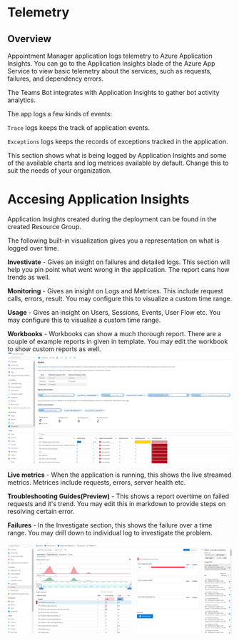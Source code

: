 # Telemetry

## Overview
Appointment Manager application logs telemetry to Azure Application Insights. You can go to the Application Insights blade of the Azure App Service to view basic telemetry about the services, such as requests, failures, and dependency errors.

The Teams Bot integrates with Application Insights to gather bot activity analytics.

The app logs a few kinds of events:

<code>Trace</code> logs keeps the track of application events.

<code>Exceptions</code> logs keeps the records of exceptions tracked in the application.

This section shows what is being logged by Application Insights and some of the available charts and log metrices available by default. Change this to suit the needs of your organization. 

# Accesing Application Insights
Application Insights created during the deployment can be found in the created Resource Group.

The following built-in visualization gives you a representation on what is logged over time.

**Investivate** - Gives an insight on failures and detailed logs. This section will help you pin point what went wrong in the application. The report cans how trends as well.

**Monitoring** - Gives an insight on Logs and Metrices. This include request calls, errors, result. You may configure this to visualize a custom time range.

**Usage** - Gives an insight on Users, Sessions, Events, User Flow etc. You may configure this to visualize a custom time range.

**Workbooks** - Workbooks can show a much thorough report. There are a couple of example reports in given in template. You may edit the workbook to show custom reports as well.
<img src="images/insights-workbook.PNG" style="width:700px;"/>

**Live metrics** - When the application is running, this shows the live streamed metrics. Metrices include requests, errors, server health etc.

**Troubleshooting Guides(Preview)** - This shows a report overtime on failed requests and it's trend. You may edit this in markdown to provide steps on resolving certain error.

**Failures** - In the Investigate section, this shows the failure over a time range. You may drill down to individual log to investigate the problem. 

<img src="images/insights_failures.PNG" style="width:700px;"/>
